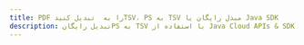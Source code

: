 ---title: PDF را به  تبدیل کنیدTSV، PS به TSV مبدل رایگان یا Java SDKdescription: تبدیل رایگانPS به TSV با استفاده از Java Cloud APIs & SDK همچنین اسناد PDF را در Cloud ایجاد، ویرایش و رندر کنید.---